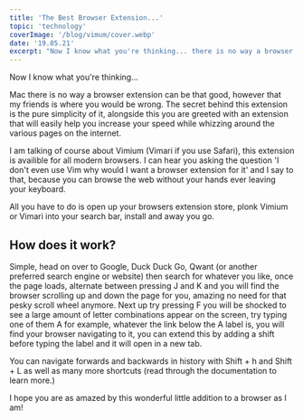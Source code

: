 ```yaml
---
title: 'The Best Browser Extension...'
topic: 'technology'
coverImage: '/blog/vimum/cover.webp'
date: '19.05.21'
excerpt: "Now I know what you're thinking... there is no way a browser extension can be that good"
---
```


Now I know what you're thinking...

Mac there is no way a browser extension can be that good, however that my friends is where you would be wrong. The secret behind this extension is the pure simplicity of it, alongside this you are greeted with an extension that will easily help you increase your speed while whizzing around the various pages on the internet.

I am talking of course about Vimium (Vimari if you use Safari), this extension is availible for all modern browsers. I can hear you asking the question 'I don't even use Vim why would I want a browser extension for it' and I say to that, because you can browse the web without your hands ever leaving your keyboard.

All you have to do is open up your browsers extension store, plonk Vimium or Vimari into your search bar, install and away you go.

## How does it work?

Simple, head on over to Google, Duck Duck Go, Qwant (or another preferred search engine or website) then search for whatever you like, once the page loads, alternate between pressing J and K and you will find the browser scrolling up and down the page for you, amazing no need for that pesky scroll wheel anymore. Next up try pressing F you will be shocked to see a large amount of letter combinations appear on the screen, try typing one of them A for example, whatever the link below the A label is, you will find your browser navigating to it, you can extend this by adding a shift before typing the label and it will open in a new tab.

You can navigate forwards and backwards in history with Shift + h and Shift + L as well as many more shortcuts (read through the documentation to learn more.)

I hope you are as amazed by this wonderful little addition to a browser as I am!
